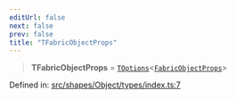 ```yaml
---
editUrl: false
next: false
prev: false
title: "TFabricObjectProps"
---
```


> **TFabricObjectProps** = [`TOptions`](/api/type-aliases/toptions/)\<[`FabricObjectProps`](/api/interfaces/fabricobjectprops/)\>

Defined in: [src/shapes/Object/types/index.ts:7](https://github.com/fabricjs/fabric.js/blob/9a792f4b7b8031f02ec7ea4ce8c99f810e45cfec/src/shapes/Object/types/index.ts#L7)
